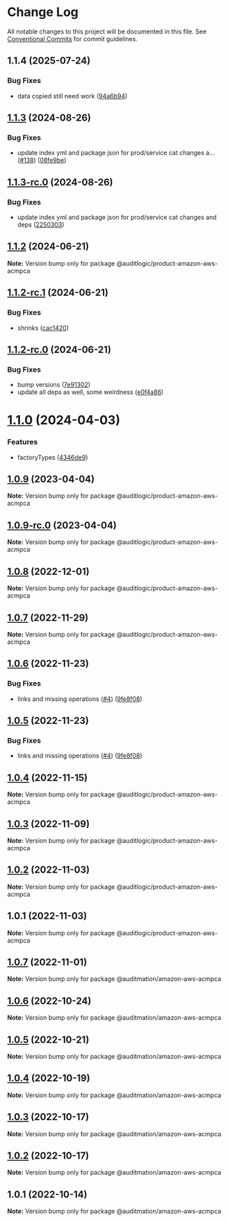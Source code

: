 # Change Log

All notable changes to this project will be documented in this file.
See [Conventional Commits](https://conventionalcommits.org) for commit guidelines.

## 1.1.4 (2025-07-24)


### Bug Fixes

* data copied still need work ([94a6b94](https://github.com/zerobias-org/product/commit/94a6b942fb0516367548599d739529536132755a))





## [1.1.3](https://github.com/auditlogic/product/compare/@auditlogic/product-amazon-aws-acmpca@1.1.2...@auditlogic/product-amazon-aws-acmpca@1.1.3) (2024-08-26)


### Bug Fixes

* update index yml and package json for prod/service cat changes a… ([#138](https://github.com/auditlogic/product/issues/138)) ([08fe9be](https://github.com/auditlogic/product/commit/08fe9beb1c8457462a19bc69caa02e6212d97e1a))





## [1.1.3-rc.0](https://github.com/auditlogic/product/compare/@auditlogic/product-amazon-aws-acmpca@1.1.2...@auditlogic/product-amazon-aws-acmpca@1.1.3-rc.0) (2024-08-26)


### Bug Fixes

* update index yml and package json for prod/service cat changes and deps ([2250303](https://github.com/auditlogic/product/commit/225030363a363608240135b7ebed386b28f01e4b))





## [1.1.2](https://github.com/auditlogic/product/compare/@auditlogic/product-amazon-aws-acmpca@1.1.2-rc.1...@auditlogic/product-amazon-aws-acmpca@1.1.2) (2024-06-21)

**Note:** Version bump only for package @auditlogic/product-amazon-aws-acmpca





## [1.1.2-rc.1](https://github.com/auditlogic/product/compare/@auditlogic/product-amazon-aws-acmpca@1.1.2-rc.0...@auditlogic/product-amazon-aws-acmpca@1.1.2-rc.1) (2024-06-21)


### Bug Fixes

* shrinks ([cac1420](https://github.com/auditlogic/product/commit/cac14200fefcd8183ab69fe89a47bd3f70f563e9))





## [1.1.2-rc.0](https://github.com/auditlogic/product/compare/@auditlogic/product-amazon-aws-acmpca@1.1.0...@auditlogic/product-amazon-aws-acmpca@1.1.2-rc.0) (2024-06-21)


### Bug Fixes

* bump versions ([7e91302](https://github.com/auditlogic/product/commit/7e913023b8b312150ed7762c32fbbe616be71de5))
* update all deps as well, some weirdness ([e0f4a86](https://github.com/auditlogic/product/commit/e0f4a864714e2d3de6bbf3da014d5312fe53be2f))





# [1.1.0](https://github.com/auditlogic/product/compare/@auditlogic/product-amazon-aws-acmpca@1.0.9...@auditlogic/product-amazon-aws-acmpca@1.1.0) (2024-04-03)


### Features

* factoryTypes ([4346de9](https://github.com/auditlogic/product/commit/4346de92693aee892fccf725338ffc7b80ab182b))





## [1.0.9](https://github.com/auditlogic/product/compare/@auditlogic/product-amazon-aws-acmpca@1.0.8...@auditlogic/product-amazon-aws-acmpca@1.0.9) (2023-04-04)

**Note:** Version bump only for package @auditlogic/product-amazon-aws-acmpca





## [1.0.9-rc.0](https://github.com/auditlogic/product/compare/@auditlogic/product-amazon-aws-acmpca@1.0.8...@auditlogic/product-amazon-aws-acmpca@1.0.9-rc.0) (2023-04-04)

**Note:** Version bump only for package @auditlogic/product-amazon-aws-acmpca





## [1.0.8](https://github.com/auditlogic/product/compare/@auditlogic/product-amazon-aws-acmpca@1.0.7...@auditlogic/product-amazon-aws-acmpca@1.0.8) (2022-12-01)

**Note:** Version bump only for package @auditlogic/product-amazon-aws-acmpca





## [1.0.7](https://github.com/auditlogic/product/compare/@auditlogic/product-amazon-aws-acmpca@1.0.6...@auditlogic/product-amazon-aws-acmpca@1.0.7) (2022-11-29)

**Note:** Version bump only for package @auditlogic/product-amazon-aws-acmpca





## [1.0.6](https://github.com/auditlogic/product/compare/@auditlogic/product-amazon-aws-acmpca@1.0.4...@auditlogic/product-amazon-aws-acmpca@1.0.6) (2022-11-23)


### Bug Fixes

* links and missing operations ([#4](https://github.com/auditlogic/product/issues/4)) ([9fe8f08](https://github.com/auditlogic/product/commit/9fe8f08fe7c57fdb79f991ac35bd6ac2e7dcad38))





## [1.0.5](https://github.com/auditlogic/product/compare/@auditlogic/product-amazon-aws-acmpca@1.0.4...@auditlogic/product-amazon-aws-acmpca@1.0.5) (2022-11-23)


### Bug Fixes

* links and missing operations ([#4](https://github.com/auditlogic/product/issues/4)) ([9fe8f08](https://github.com/auditlogic/product/commit/9fe8f08fe7c57fdb79f991ac35bd6ac2e7dcad38))





## [1.0.4](https://github.com/auditlogic/product/compare/@auditlogic/product-amazon-aws-acmpca@1.0.3...@auditlogic/product-amazon-aws-acmpca@1.0.4) (2022-11-15)

**Note:** Version bump only for package @auditlogic/product-amazon-aws-acmpca





## [1.0.3](https://github.com/auditlogic/product/compare/@auditlogic/product-amazon-aws-acmpca@1.0.2...@auditlogic/product-amazon-aws-acmpca@1.0.3) (2022-11-09)

**Note:** Version bump only for package @auditlogic/product-amazon-aws-acmpca





## [1.0.2](https://github.com/auditlogic/product/compare/@auditlogic/product-amazon-aws-acmpca@1.0.1...@auditlogic/product-amazon-aws-acmpca@1.0.2) (2022-11-03)

**Note:** Version bump only for package @auditlogic/product-amazon-aws-acmpca





## 1.0.1 (2022-11-03)

**Note:** Version bump only for package @auditlogic/product-amazon-aws-acmpca





## [1.0.7](https://github.com/auditmation/store-content/compare/@auditmation/amazon-aws-acmpca@1.0.6...@auditmation/amazon-aws-acmpca@1.0.7) (2022-11-01)

**Note:** Version bump only for package @auditmation/amazon-aws-acmpca





## [1.0.6](https://github.com/auditmation/store-content/compare/@auditmation/amazon-aws-acmpca@1.0.5...@auditmation/amazon-aws-acmpca@1.0.6) (2022-10-24)

**Note:** Version bump only for package @auditmation/amazon-aws-acmpca





## [1.0.5](https://github.com/auditmation/store-content/compare/@auditmation/amazon-aws-acmpca@1.0.4...@auditmation/amazon-aws-acmpca@1.0.5) (2022-10-21)

**Note:** Version bump only for package @auditmation/amazon-aws-acmpca





## [1.0.4](https://github.com/auditmation/store-content/compare/@auditmation/amazon-aws-acmpca@1.0.3...@auditmation/amazon-aws-acmpca@1.0.4) (2022-10-19)

**Note:** Version bump only for package @auditmation/amazon-aws-acmpca





## [1.0.3](https://github.com/auditmation/store-content/compare/@auditmation/amazon-aws-acmpca@1.0.2...@auditmation/amazon-aws-acmpca@1.0.3) (2022-10-17)

**Note:** Version bump only for package @auditmation/amazon-aws-acmpca





## [1.0.2](https://github.com/auditmation/store-content/compare/@auditmation/amazon-aws-acmpca@1.0.1...@auditmation/amazon-aws-acmpca@1.0.2) (2022-10-17)

**Note:** Version bump only for package @auditmation/amazon-aws-acmpca





## 1.0.1 (2022-10-14)

**Note:** Version bump only for package @auditmation/amazon-aws-acmpca
